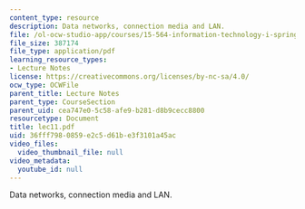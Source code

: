 ```yaml
---
content_type: resource
description: Data networks, connection media and LAN.
file: /ol-ocw-studio-app/courses/15-564-information-technology-i-spring-2003/36fff7980859e2c5d61be3f3101a45ac_lec11.pdf
file_size: 387174
file_type: application/pdf
learning_resource_types:
- Lecture Notes
license: https://creativecommons.org/licenses/by-nc-sa/4.0/
ocw_type: OCWFile
parent_title: Lecture Notes
parent_type: CourseSection
parent_uid: cea747e0-5c58-afe9-b281-d8b9cecc8800
resourcetype: Document
title: lec11.pdf
uid: 36fff798-0859-e2c5-d61b-e3f3101a45ac
video_files:
  video_thumbnail_file: null
video_metadata:
  youtube_id: null
---
```

Data networks, connection media and LAN.